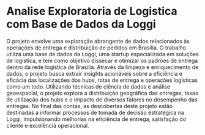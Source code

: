 # Analise Exploratoria de Logistica com Base de Dados da Loggi



O projeto envolve uma exploração abrangente de dados relacionados às operações de entrega e distribuição de pedidos em Brasília. O trabalho utiliza uma base de dados da Loggi, uma startup especializada em soluções de logística, e tem como objetivo dissecar e otimizar os padrões de entrega dentro da rede logística de Brasília. Através da limpeza e enriquecimento de dados, o projeto busca extrair insights acionáveis sobre a eficiência e eficácia das localizações dos hubs, rotas de entrega e operações logísticas como um todo. Utilizando técnicas de ciência de dados e análise geoespacial, o projeto explora a distribuição geográfica das entregas, taxas de utilização dos hubs e o impacto de diversos fatores no desempenho das entregas. No final das contas, as descobertas deste projeto estão destinadas a informar processos de tomada de decisão estratégica na Loggi, impulsionando melhorias na eficiência de entrega, satisfação do cliente e excelência operacional.
